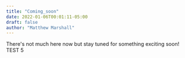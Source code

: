 ```yaml
---
title: "Coming_soon"
date: 2022-01-06T00:01:11-05:00
draft: false
author: "Matthew Marshall"
---
```


There's not much here now but stay tuned for something exciting soon! TEST 5

